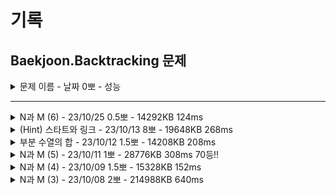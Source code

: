 # 기록
## Baekjoon.Backtracking 문제

<details>
<summary>문제 이름 - 날짜 0뽀 - 성능</summary>
<div markdown="1">
<ul>
<li>공개한 1등 기록: </li>
<li>추정 시간 복잡도: </li>
<li>문제 핵심</li>
<ul>
    <li></li>    
    <li></li>  
</ul>
<li>어려웠던 부분 해결</li>
<ul>
    <li></li>
    <ul>
        <li></li>
    </ul>
    <li></li>
    <ul>
        <li></li>
    </ul>
</ul>
<li>순위 코드 분석 후 배운 점</li>
<ul>
    <li></li>
    <li></li>
    <li></li>
</ul>
<li>보충이 필요한 지식</li>
<ul>
    <li></li>
    <li></li>
</ul>
<li>~칭찬~</li>
<ul>
<li></li>
<ul><li></li></ul>
</ul>
</ul>
</div>
</details>

-----

<details>
<summary>N과 M (6) - 23/10/25 0.5뽀 - 14292KB 124ms</summary>
<div markdown="1">
<ul>
<li>공개한 1등 기록: 14224KB  120ms</li>
<li>문제 핵심<ul>
<li>오름차순 순열</li>
</ul>
</li>
<li>어려웠던 부분 해결<ul>
<li>return, i=cur, cur+1</li>
</ul>
</li>
<li>순위 코드 분석 후 배운 점<ul>
<li>visited 꼭 필요한 때만 하기!</li>
<li>arr[idx-1]≥num[i]처럼 직접 비교할 수 있음.</li>
</ul>
</li>
<li>보충이 필요한 지식<ul>
<li>idx, 함수 종료 조건</li>
</ul>
</li>
<li>~칭찬~<ul>
<li>그래도... 빠르게 풀어내긴 했다....  좀 더 기계적으로 착착 생각할 수 있게 노력하자~!</li>
</ul>
</li>
</ul>

</div>
</details>


<details>
<summary>(Hint) 스타트와 링크 - 23/10/13 8뽀 - 19648KB 268ms</summary>
<div markdown="1">
<ul>
<li>공개한 1등 기록: 14704KB 140ms </li>
<li>문제 핵심</li>
<ul>
    <li>조합을 이용해 N/2명씩 두 팀으로 나눠 팀 별합, 두 팀의 차 구하기</li>
    <li>한 팀이 정해지면 다른 팀은 나머지라는 점을 이용</li>
    <ul>
        <li>이미 구해 놓은 visited 이용 (N은 최대 20)</li>
    </ul>
    <li>동시에 합 구하기</li>
    <ul><li>이중 for문 내에서 조건 분기로 동시에 합 구하기</li></ul>
</ul>
<li>어려웠던 부분 해결</li>
<ul>
    <li>그동안 sb에 넣고 print만 해서 정작 넣어서 사용하는 법이 어려웠음</li>
    <ul><li>정답 코드에서 사용하진 않았지만, 조합은 배열 쌍을 다시 list에 저장하고, 수열은 결국 S는 2차원 배열이라는 점에서 배열의 idx 0,1 사용하는 방식으로 구현해냄.</li>
    <li>정답 코드에서는 결국 조합을 찾으면 바로 사용했는데, 그래서 N과 M 시리즈가 그냥 sb에 넣을 줄 알고, print하면 되는 식으로 출제되었나?</li>
    </ul>
    <li>초기 발상 - 시간 초과</li>
    <ol>
        <li>(N개에서 2/N개 만큼 조합 뽑고,(nC(n/2))/2번 하면 중복X 경우의 수 추출 - Start팀</li>
        <li>해당 조합을 나누는 건 숫자 한 개가 속한 조합을 전부 구하면 한 쪽은 Start, 다른 쪽은 Link로 나누어 sum, cnt를 두 번 연산하지 않아도 되기 때문.</li>
        <li>각 Start팀에 없는 Link 팀 구하기
        </li>
        <li>추출한 idx 조합 2개 뽑는 순열로 합 구하기 (Start, Link 팀 각각)
        </li>
        <li>Math.abs으로 각 팀의 sum 차 구하기</li>
    </ol>
    <li>발상 수정 - 시간 초과</li>
    <ol>
        <li>N개에서 2/N개 만큼 조합 전부 뽑기 - 반을 나누면 각 Start, Link 팀 완성</li>
        <li>추출한 idx 조합 전부 2개 뽑는 순열로 합 구하기
        </li>
        <li>Math.abs으로 각 팀의 sum 차 구하기</li>
    </ol>
    <li>힌트 확인 후 수정</li>
    <ul>
        <li>조합 내에서 팀이 정해지면, visited를 이용해 상대 팀을 바로 결정</li>
        <li>이중 for문 한 개 내에서 두 개의 팀 전부 합 구하기</li>
    </ul>
    <details>
<summary>틀린 코드</summary>
<div markdown="1">

    //처음부터 시간초과...
    
    import java.io.BufferedReader;
    import java.io.IOException;
    import java.io.InputStreamReader;
    import java.util.ArrayList;
    import java.util.List;
    import java.util.Map;
    import java.util.Scanner;
    import java.util.StringTokenizer;
    
    public class Main {
    static int N;
    static int[][] S;
    static boolean[] visited;
    static int[] comb;
    static int[] perm;
    static ArrayList<List<Integer>> combList = new ArrayList();
    // static StringBuilder sb = new StringBuilder();
    static int sum = 0;

	public static void main(String[] args) throws IOException {

		BufferedReader br = new BufferedReader(new InputStreamReader(System.in));
		StringTokenizer st = new StringTokenizer(br.readLine());
		N = Integer.parseInt(st.nextToken());
		S = new int[N + 1][N + 1];
		visited = new boolean[N];
		comb = new int[N / 2];
		perm = new int[N / 2];

		for (int i = 1; i <= N; i++) {
			st = new StringTokenizer(br.readLine());
			for (int j = 1; j <= N; j++) {
				S[i][j] = Integer.parseInt(st.nextToken());
			}
		}//입력 및 초기화 완료

		// sb = new StringBuilder();
		startAndLinkComb(0, 0);

		int[] sumArr = new int[combList.size()];
		int cnt = 0;
		for (List<Integer> item : combList) {
			// System.out.println(">>>");
			sum = 0;
			// sb = new StringBuilder();
			visited = new boolean[N];
			sumArr[cnt++] = startAndLinkPerm(item, 0);
			// System.out.println("sum = " + sum);
			// System.out.println(sb);
		}

		int lastIdx = sumArr.length - 1;
		int minSum = Integer.MAX_VALUE;
		for (int i = 0; i < sumArr.length / 2; i++) {
			int sum = Math.abs(sumArr[i] - sumArr[lastIdx - i]);
			minSum = Math.min(sum, minSum);
		}
		System.out.println(minSum);
		// System.out.println("----------");
		// System.out.println(sb);
	}


	static void startAndLinkComb(int depth, int cur) {
		//comb = new int[N/2][2];
		//(N개에서 2/N개 만큼 조합 뽑기(nC(n/2))%2번 하면 중복X 경우의 수 추출

		if (depth == N / 2) {
			ArrayList<Integer> tempList = new ArrayList<>();
			for (int i = 0; i < N / 2; i++) {
				// sb.append(comb[i]).append(" ");
				tempList.add(comb[i]);
			}
			// sb.append("\n");
			combList.add(tempList);
			return;
		}

		for (int i = cur; i < N; i++) {

			//이 조건 왜 여기? 재귀 끝나고가 왜 아니지?
			// if (depth == 0 & i > 0)
			// 	return;

			if (visited[i]) {
				continue;
			}

			visited[i] = true;
			comb[depth] = i + 1;
			startAndLinkComb(depth + 1, i);
			visited[i] = false;
		}

	}

	static int startAndLinkPerm(List<Integer> item, int depth) {
		if (depth == 2) {
			sum += S[perm[0]][perm[1]];
			// sb.append(perm[0]).append(" ").append(perm[1]).append(" ");
			// sb.append(", S: ").append(S[perm[0]][perm[1]]);
			// sb.append('\n');
		}

		for (int i = 0; i < N / 2; i++) {
			if (visited[i]) {
				continue;
			}
			visited[i] = true;
			perm[depth] = item.get(i);
			startAndLinkPerm(item, depth + 1);
			visited[i] = false;
		}

		return sum;

	}

    }       
</div>
</details>

</ul>
<li>순위 코드 분석 후 배운 점</li>
<ul>
    <li>섬의 개수와 비슷하게 for 없이 그냥 재귀로만 조합 가능, 확인한 상위권 전부 이렇게 풀이.</li>
    <ul><li>재귀함수로 들어온 수 +1 재귀, 여기까지만 하는 재귀 총 2개를 다시 돌리면서 전체 조합 탐색</li></ul>
</ul>
<li>보충이 필요한 지식</li>
<ul>
    <li>초기에 조합 -> 순열로 진행하는 건 어느 부분에서 시간 초과가 나는 걸까? (저 발상 자체가 시간 초과인지, 내가 잘못 짠 건지)</li>
    <li>조합 구할 때 재귀 내에서 분기하는 법을 더 공부하기, 특히 idx 이용와 sum 구하는 방식</li>
    <li>구한 조합을 저장하는 방법</li>
    <li>하기 코드는 조합 함수 for의 맨 위에 위치해야 원하는 대로(1번 선수일 때만 조합을 구하고 싶은 것, 그게 절반이니까.) 동작하는데, 그 이유는? (처음에는 for의 마지막에 놓음, 조합 재귀가 끝난 후 다시 돌 때 검사해도 충분하다 생각함) 
 
    if (depth == 0 & i > 0)
	return;

</li>
    <li>N개를 뽑는 게 정해져 있는 경우, 숫자 한 개가 들어있는 조합을 전부 구하면 나머지는 각각의 경우에 대응하는 나머지가 구해지는 점. -> 전부 확인해 보고야 확신, 이에 대해서 좀 더 수학적으로 설명(검증)할 수 있으면 좋겠음.</li>
</ul>
<li>~칭찬~</li>
<ul>
<li>어떻게 푸는지는 떠올렸다! 잘했다! visited로 이용하는 것 등 있는 변수, 조건을 최대한 잘 활용할 생각을 더 열심히 하면 되겠다! 조건문과 재귀함수만 이용한 탐색도 좀 더 공부하면 된다!</li>
</ul>
</ul>
</div>
</details>


<details>
<summary>부분 수열의 합 - 23/10/12 1.5뽀 - 14208KB 208ms</summary>
<div markdown="1">
<ul>
<li>공개한 1등 기록: 14068KB 124ms </li>
<li>문제 핵심</li>
<ul>
    <li>조합 + 합 비교</li>   

    //depth==depthLimit sum이 S인지 확인 후 return
    //조합 찾기
        //이전 idx+1부터 방문했는지 확인 후 방문하지 않은 곳 선택해 재귀

</ul>
<li>어려웠던 부분 해결</li>
<ul>
    <li>중복 제거를 의도했으나 조합 3개부터는 중복이 들어감.</li>
    <ul>
        <li>이전에는 i=depth여서 arr[i]일 때 중복이었음. i=cur로 해결</li>
    </ul>
</ul>
<li>순위 코드 분석 후 배운 점</li>
<ul>
    <li>성환님 코드 확인 -> main에서 digit 정하지 않고, 재귀함수에서 i=cur로 그냥 for 돌리기만 해도 모든 조합 구해짐.(순서대로가 아닐 뿐) sum==S 확인하는 과정을 재귀마다 하면 모든 조합에 대해 비교.</li>
    <li>순위권에 대해서는... 조금 더 공부 필요</li>
</ul>
<li>보충이 필요한 지식</li>
<ul>
    <li>오름차순으로 정렬 후 sum>S인 경우 return -> 반례가 뭘까? 왜 틀리지?</li>
    <li>visited를 없애는 방법이 있을까?</li>
    <li>비트 연산자를 활용하는 이유?</li>
    <li>재귀함수의 동작 과정에 대해서 조금 더 공부하기. - for문 내 i=cur 설정만으로도 모든 조합을 구한다는 것.</li>
    <li>확인한 순위권에서는 전부 하기 코드와 같이 진행했는데, 잘 감이 안 옴.</li>   

    backtracking(depth + 1, sum);   
    backtracking(depth + 1, sum + arr[depth]);
</ul>
<li>~칭찬~</li>
<ul>
<li>idx 오류가 자꾸 발생하지만, 그래도 빠르게 문제 파악한 덕에 정답 도출까지 오래 걸리지는 않음!</li>
</ul>
</ul>
</div>
</details>
<details>
<summary>N과 M (5) - 23/10/11 1뽀 - 28776KB 308ms 70등!!</summary>
<div markdown="1">
<ul>
<li>공개한 1등 기록: 28372KB 268ms</li>
<li>문제 핵심</li>
<ul>
    <li>입력 받은 수로 순열 구하기</li>    
    <li>입력 받은 수와 digit의 idx 설정에 유의</li>  
</ul>
<li>어려웠던 부분 해결</li>
<ul>
    <li>sb에 공백 추가가 아니라 공백을 출력해서 오류</li>
    <ul>
        <li>컴파일러는 잘못하지 않는다...</li>
    </ul>
    <li>result, numArr를 따로 구현하지 않아 이상한 수 출력 </li>
    <ul><li>역시 구조화를 해야 함.</li>
    </ul>
</ul>
<li>순위 코드 분석 후 배운 점</li>
<ul>
    <li>로직은 거의 비슷</li>
    <li>추후 파라미터로 문자열 넘기기 도전</li>
</ul>
<li>보충이 필요한 지식</li>
<ul>
    <li>dfs-for 내에서 조건 맞으면 시행하는 것보다 continue로 구현하면 더 빠른가?</li>
</ul>
<li>~칭찬~</li>
<ul>
<li>뚝딱뚝딱~ 구조를 짜고 했다면 더 좋았겠지만, 늘어지는 것보단 풀기를 택해서 풀어낸 게 장하다!</li>
<li>N과 M은.. 그래도 이제 진짜... 어느 정도는 익힌 듯.</li>
</ul>
</ul>
</div>
</details>

<details>
<summary>N과 M (4) - 23/10/09 1.5뽀 - 15328KB 152ms</summary>
<div markdown="1">
<ul>
<li>공개한 1등 기록: 15488KB 136ms</li>
<li>문제 핵심</li>
<ul>
    <li>중복 허용</li>    
    <li>비내림차순</li>  
</ul>
<li>어려웠던 부분 해결</li>
<ul>
    <li>중복 허용, 비내림차순</li>
    <ul>
        <li>수열 loop에서 루프 시작값 설정에 따라 중복 허용 및 비 내림차순 구현</li>
    </ul>
    <li>char[] idx</li>
    <ul>
        <li>2*M+1, 2*M-1 헷갈리는 등 자잘한 idx 오류 -> 배열에 담길 수 써보고 그대로 구현</li>
        <li>for 내에서의 변수를 i가 아닌 (for에서는 상수인) M으로 설정해 오류 -> 디버깅으로 실제 들어가는 값 확인해 정정</li>
    </ul>
</ul>
<li>순위 코드 분석 후 배운 점</li>
<ul>
    <li>시간 복잡도 고려시, for를 줄이는 게 더 나음.</li>
    <ul>
    <li>sb.append(arr[i]).append(' ')와 각 공백 포함 arr[i]에서 sb.append(arr[i]); loop를 도는 수에서 유의미한 시간 차이가 발생한 걸로 추정.</li>
    </ul>
    <li>M이 depth라는 점을 제대로 인지함.</li>
    <li>char[2*M] 대신 비트연산자 사용</li>
</ul>
<li>보충이 필요한 지식</li>
<ul>
    <li>int를 char로 변환하는 과정에 유의미한 시간이 소요되는지</li> 
</ul>
<li>~칭찬~</li>
<ul>
<li>어제 배운 거 활용함!</li>
<ul><li>char[]에 저장, main에서 공백 및 줄바꿈 초기화 해 backtracking 함수 내에서는 최소한 동작만 하도록 구현</li></ul>
</ul>
</ul>
</div>
</details>


<details>
<summary>N과 M (3) - 23/10/08 2뽀 - 214988KB 640ms</summary>
<div markdown="1">
<ul>
<li>공개한 1등 기록: 64840KB 364ms</li>
<li>문제 핵심</li>
<ul>
    <li>중복 숫자를 허용한 수열</li>    
    <li>depth==3마다 print 출력 시 촉박한 시간 해결</li>  
</ul>
<li>어려웠던 부분 해결</li>
<ul>
    <li>1 2 1 이후 1 2 2가 아닌 2 1 2 출력</li>
    <ul>
        <li>list.remove((Integer)idx)여서 중복인 경우 앞부터 지워줬기에 오류, depth 위치를 지워주도록 수정</li>
    </ul>
    <li>시간 초과</li>
    <ul>
        <li>시간 초과 해결을 위해 StringBuilder 사용, 마지막에 한번에 print</li>
    </ul>
</ul>
<li>순위 코드 분석 후 배운 점</li>
<ul>
    <li>list 대신 array 사용 시 remove 작업 없이 해당 idx의 값만 재할당하면 됨.</li>
    <li>array를 char 타입으로 선언 후 “ “, “\n”를 미리 main에서 초기화해 놓으면 재귀 함수 내 단계가 간략해짐.</li>
    <li>파라미터로 한 줄의 입력을 넘겨 줄 수도 있음. 예) 초기화: ""+i+" " →  k+i+" "  </li>
</ul>
<li>보충이 필요한 지식</li>
<ul>
    <li>buffer, StringBuilder 개념</li>
    <li>int와 char 변환, 예) (char)(i + '0')</li>
</ul>
</ul>
</div>
</details>

